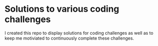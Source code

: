 # Solutions to various coding challenges

I created this repo to display solutions for coding challenges as well as to keep me motiviated to continuously complete these challenges.
